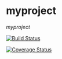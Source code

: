 # myproject

_myproject_

[![Build Status](https://travis-ci.org/LaviniaMasini/myproject.svg?branch=master)](https://travis-ci.org/LaviniaMasini/myproject)

[![Coverage Status](https://coveralls.io/repos/github/LaviniaMasini/myproject/badge.svg?branch=master)](https://coveralls.io/github/LaviniaMasini/myproject?branch=master)
